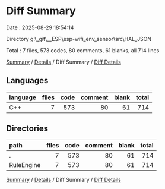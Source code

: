 # Diff Summary

Date : 2025-08-29 18:54:14

Directory g:\\_git\\__ESP\\esp-wifi_env_sensor\\src\\HAL_JSON

Total : 7 files,  573 codes, 80 comments, 61 blanks, all 714 lines

[Summary](results.md) / [Details](details.md) / Diff Summary / [Diff Details](diff-details.md)

## Languages
| language | files | code | comment | blank | total |
| :--- | ---: | ---: | ---: | ---: | ---: |
| C++ | 7 | 573 | 80 | 61 | 714 |

## Directories
| path | files | code | comment | blank | total |
| :--- | ---: | ---: | ---: | ---: | ---: |
| . | 7 | 573 | 80 | 61 | 714 |
| RuleEngine | 7 | 573 | 80 | 61 | 714 |

[Summary](results.md) / [Details](details.md) / Diff Summary / [Diff Details](diff-details.md)